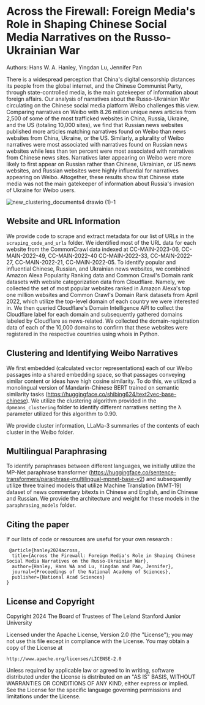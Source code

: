 # Across the Firewall: Foreign Media's Role in Shaping Chinese Social Media Narratives on the Russo-Ukrainian War

Authors: Hans W. A. Hanley, Yingdan Lu, Jennifer Pan


There is a widespread perception that China's digital censorship distances its people from the global internet, and the Chinese Communist Party, through state-controlled media, is the main gatekeeper of information about foreign affairs. Our analysis of narratives about the Russo-Ukrainian War circulating on the Chinese social media platform Weibo challenges this view. Comparing narratives on Weibo with 8.26 million unique news articles from 2,500 of some of the most trafficked websites in China, Russia, Ukraine, and the US (totaling 10,000 sites), we find that Russian news websites published more articles matching narratives found on  Weibo than news websites from China, Ukraine, or the US. Similarly, a plurality of Weibo narratives were most associated with narratives found on Russian news websites while less than ten percent were most associated with narratives from Chinese news sites. Narratives later appearing on Weibo were more likely to first appear on Russian rather than Chinese, Ukrainian, or US news websites, and Russian websites were highly influential for narratives appearing on Weibo. Altogether, these results show that Chinese state media was not the main gatekeeper of information about Russia's invasion of Ukraine for Weibo users. 

![new_clustering_documents4 drawio (1)-1](https://github.com/user-attachments/assets/d18f603e-7e02-46be-aa22-d7aa7d382040)


## Website and URL Information

We provide code to scrape and extract metadata for our list of URLs in the `scraping_code_and_urls` folder. We identified most of the URL data for each website from the CommonCrawl data indexed at CC-MAIN-2023-06, CC-MAIN-2022-49, CC-MAIN-2022-40 CC-MAIN-2022-33, CC-MAIN-2022-27, CC-MAIN-2022-21, CC-MAIN-2022-05. To identify popular and influential Chinese, Russian, and Ukrainian news websites, we combined Amazon Alexa Popularity Ranking data  and Common Crawl's Domain rank datasets with website categorization data from Cloudflare.  Namely, we collected the set of most popular websites ranked in Amazon Alexa's top one million websites and Common Crawl's Domain Rank datasets from April 2022, which utilize the top-level domain of each country we were interested in. We then queried Cloudflare's Domain Intelligence API to collect the Cloudflare label for each domain and subsequently gathered domains labeled by Cloudflare as news-related. We collected the domain-registration data of each of the 10,000 domains to confirm that these websites were registered in the respective countries using whois in Python. 

## Clustering and Identifying Weibo Narratives

We first embedded (calculated vector representations) each of our Weibo passages into a shared embedding space, so that passages conveying similar content or ideas have high cosine similarity. To do this, we utilized a monolingual version of Mandarin-Chinese BERT trained on semantic similarity tasks (https://huggingface.co/shibing624/text2vec-base-chinese). We utilize the clustering algorithm provided in the `dpmeans_clustering` folder to identify different narratives setting the λ parameter utilized for this algorithm to 0.90.

We provide cluster information, LLaMa-3 summaries of the contents of each cluster in the Weibo folder.  

## Multilingual Paraphrasing

To identify paraphrases between different languages, we initially utilize the MP-Net paraphrase transformer (https://huggingface.co/sentence-transformers/paraphrase-multilingual-mpnet-base-v2) and subsequently utilize three trained models that utilize  Machine Translation (WMT-19) dataset of news commentary bitexts in Chinese and English, and in Chinese and Russian. We provide the architecture and weight for these models in the `paraphrasing_models` folder. 


## Citing the paper
If our lists of code or resources are useful for your own research :
```
 @article{hanley2024across,
  title={Across the Firewall: Foreign Media's Role in Shaping Chinese Social Media Narratives on the Russo-Ukrainian War},
  author={Hanley, Hans WA and Lu, Yingdan and Pan, Jennifer},
  journal={Proceedings of the National Academy of Sciences},
  publisher={National Acad Sciences}
}
```


## License and Copyright

Copyright 2024 The Board of Trustees of The Leland Stanford Junior University

Licensed under the Apache License, Version 2.0 (the "License");
you may not use this file except in compliance with the License.
You may obtain a copy of the License at

    http://www.apache.org/licenses/LICENSE-2.0

Unless required by applicable law or agreed to in writing, software
distributed under the License is distributed on an "AS IS" BASIS,
WITHOUT WARRANTIES OR CONDITIONS OF ANY KIND, either express or implied.
See the License for the specific language governing permissions and
limitations under the License.

